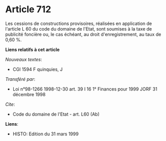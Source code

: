 # Article 712

Les cessions de constructions provisoires, réalisées en application de l'article L 60 du code du domaine de l'Etat, sont
soumises à la taxe de publicité foncière ou, le cas échéant, au droit d'enregistrement, au taux de 0,60 %.

**Liens relatifs à cet article**

_Nouveaux textes_:

  - CGI 1594 F quinquies, J

_Transféré par_:

  - Loi n°98-1266 1998-12-30 art. 39 I 16 1° Finances pour 1999 JORF 31 décembre 1998

_Cite_:

  - Code du domaine de l'Etat - art. L60 (Ab)

**Liens**:

  - HISTO: Edition du 31 mars 1999
